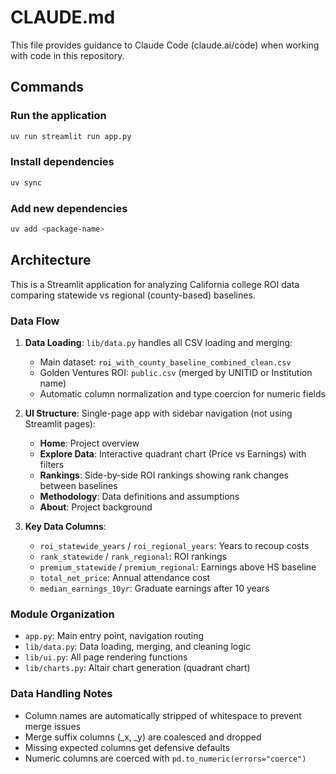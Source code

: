 # CLAUDE.md

This file provides guidance to Claude Code (claude.ai/code) when working with code in this repository.

## Commands

### Run the application
```bash
uv run streamlit run app.py
```

### Install dependencies
```bash
uv sync
```

### Add new dependencies
```bash
uv add <package-name>
```

## Architecture

This is a Streamlit application for analyzing California college ROI data comparing statewide vs regional (county-based) baselines.

### Data Flow
1. **Data Loading**: `lib/data.py` handles all CSV loading and merging:
   - Main dataset: `roi_with_county_baseline_combined_clean.csv` 
   - Golden Ventures ROI: `public.csv` (merged by UNITID or Institution name)
   - Automatic column normalization and type coercion for numeric fields

2. **UI Structure**: Single-page app with sidebar navigation (not using Streamlit pages):
   - **Home**: Project overview
   - **Explore Data**: Interactive quadrant chart (Price vs Earnings) with filters
   - **Rankings**: Side-by-side ROI rankings showing rank changes between baselines
   - **Methodology**: Data definitions and assumptions
   - **About**: Project background

3. **Key Data Columns**:
   - `roi_statewide_years` / `roi_regional_years`: Years to recoup costs
   - `rank_statewide` / `rank_regional`: ROI rankings
   - `premium_statewide` / `premium_regional`: Earnings above HS baseline
   - `total_net_price`: Annual attendance cost
   - `median_earnings_10yr`: Graduate earnings after 10 years

### Module Organization
- `app.py`: Main entry point, navigation routing
- `lib/data.py`: Data loading, merging, and cleaning logic
- `lib/ui.py`: All page rendering functions
- `lib/charts.py`: Altair chart generation (quadrant chart)

### Data Handling Notes
- Column names are automatically stripped of whitespace to prevent merge issues
- Merge suffix columns (_x, _y) are coalesced and dropped
- Missing expected columns get defensive defaults
- Numeric columns are coerced with `pd.to_numeric(errors="coerce")`